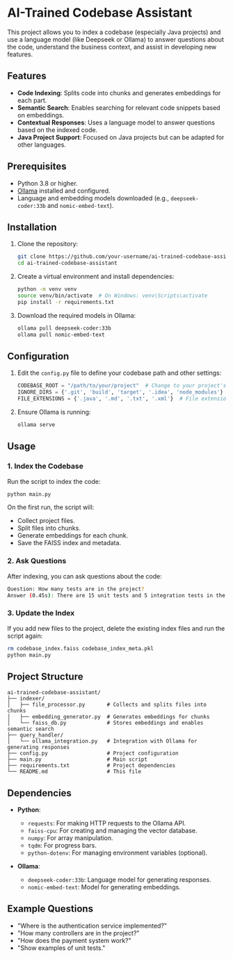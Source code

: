 # AI-Trained Codebase Assistant

This project allows you to index a codebase (especially Java projects) and use a language model (like Deepseek or Ollama) to answer questions about the code, understand the business context, and assist in developing new features.

## Features

- **Code Indexing**: Splits code into chunks and generates embeddings for each part.
- **Semantic Search**: Enables searching for relevant code snippets based on embeddings.
- **Contextual Responses**: Uses a language model to answer questions based on the indexed code.
- **Java Project Support**: Focused on Java projects but can be adapted for other languages.

## Prerequisites

- Python 3.8 or higher.
- [Ollama](https://ollama.ai/) installed and configured.
- Language and embedding models downloaded (e.g., `deepseek-coder:33b` and `nomic-embed-text`).

## Installation

1. Clone the repository:
   ```bash
   git clone https://github.com/your-username/ai-trained-codebase-assistant.git
   cd ai-trained-codebase-assistant
   ```

2. Create a virtual environment and install dependencies:
   ```bash
   python -m venv venv
   source venv/bin/activate  # On Windows: venv\Scripts\activate
   pip install -r requirements.txt
   ```

3. Download the required models in Ollama:
   ```bash
   ollama pull deepseek-coder:33b
   ollama pull nomic-embed-text
   ```

## Configuration

1. Edit the `config.py` file to define your codebase path and other settings:
   ```python
   CODEBASE_ROOT = "/path/to/your/project"  # Change to your project's path
   IGNORE_DIRS = {'.git', 'build', 'target', '.idea', 'node_modules'}  # Directories to ignore
   FILE_EXTENSIONS = {'.java', '.md', '.txt', '.xml'}  # File extensions to process
   ```

2. Ensure Ollama is running:
   ```bash
   ollama serve
   ```

## Usage

### 1. Index the Codebase

Run the script to index the code:
```bash
python main.py
```

On the first run, the script will:
- Collect project files.
- Split files into chunks.
- Generate embeddings for each chunk.
- Save the FAISS index and metadata.

### 2. Ask Questions

After indexing, you can ask questions about the code:
```bash
Question: How many tests are in the project?
Answer (0.45s): There are 15 unit tests and 5 integration tests in the project.
```

### 3. Update the Index

If you add new files to the project, delete the existing index files and run the script again:
```bash
rm codebase_index.faiss codebase_index_meta.pkl
python main.py
```

## Project Structure

```
ai-trained-codebase-assistant/
├── indexer/
│   ├── file_processor.py       # Collects and splits files into chunks
│   ├── embedding_generator.py  # Generates embeddings for chunks
│   └── faiss_db.py             # Stores embeddings and enables semantic search
├── query_handler/
│   └── ollama_integration.py   # Integration with Ollama for generating responses
├── config.py                   # Project configuration
├── main.py                     # Main script
├── requirements.txt            # Project dependencies
└── README.md                   # This file
```

## Dependencies

- **Python**:
  - `requests`: For making HTTP requests to the Ollama API.
  - `faiss-cpu`: For creating and managing the vector database.
  - `numpy`: For array manipulation.
  - `tqdm`: For progress bars.
  - `python-dotenv`: For managing environment variables (optional).

- **Ollama**:
  - `deepseek-coder:33b`: Language model for generating responses.
  - `nomic-embed-text`: Model for generating embeddings.

## Example Questions

- "Where is the authentication service implemented?"
- "How many controllers are in the project?"
- "How does the payment system work?"
- "Show examples of unit tests."

